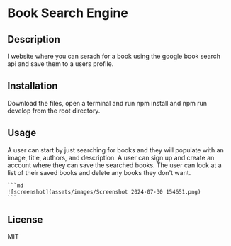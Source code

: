 # Book Search Engine

## Description

I website where you can serach for a book using the google book search api and save them to a users profile.

## Installation

Download the files, open a terminal and run npm install and npm run develop from the root directory.

## Usage

A user can start by just searching for books and they will populate with an image, title, authors, and description. A user can sign up and create an account where they can save the searched books. The user can look at a list of their saved books and delete any books they don't want.


    ```md
    ![screenshot](assets/images/Screenshot 2024-07-30 154651.png)
    ```

## License

MIT